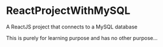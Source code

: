 # ReactProjectWithMySQL
A ReactJS project that connects to a MySQL database 

This is purely for learning purpose and has no other purpose... 
